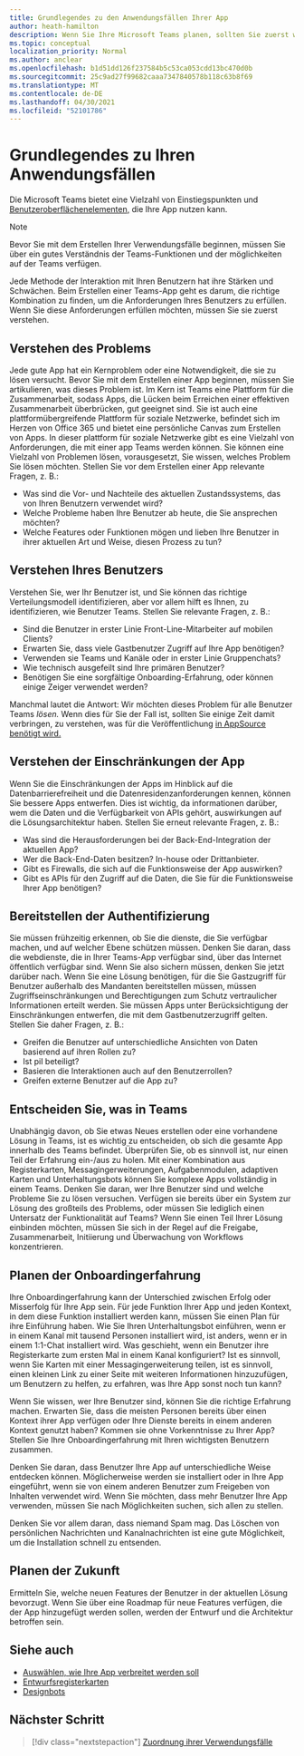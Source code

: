```yaml
---
title: Grundlegendes zu den Anwendungsfällen Ihrer App
author: heath-hamilton
description: Wenn Sie Ihre Microsoft Teams planen, sollten Sie zuerst wissen, welche Probleme Ihre App zu lösen versucht.
ms.topic: conceptual
localization_priority: Normal
ms.author: anclear
ms.openlocfilehash: b1d51dd126f237584b5c53ca053cdd13bc470d0b
ms.sourcegitcommit: 25c9ad27f99682caaa7347840578b118c63b8f69
ms.translationtype: MT
ms.contentlocale: de-DE
ms.lasthandoff: 04/30/2021
ms.locfileid: "52101786"
---
```

# <a name="understand-your-use-cases"></a>Grundlegendes zu Ihren Anwendungsfällen

Die Microsoft Teams bietet eine Vielzahl von Einstiegspunkten und [Benutzeroberflächenelementen,](../../concepts/extensibility-points.md) die Ihre App nutzen kann.
> [!NOTE]
> Bevor Sie mit dem Erstellen Ihrer Verwendungsfälle beginnen, müssen Sie über ein gutes Verständnis der Teams-Funktionen und der möglichkeiten auf der Teams verfügen.

Jede Methode der Interaktion mit Ihren Benutzern hat ihre Stärken und Schwächen. Beim Erstellen einer Teams-App geht es darum, die richtige Kombination zu finden, um die Anforderungen Ihres Benutzers zu erfüllen. Wenn Sie diese Anforderungen erfüllen möchten, müssen Sie sie zuerst verstehen.

## <a name="understand-the-problem"></a>Verstehen des Problems

Jede gute App hat ein Kernproblem oder eine Notwendigkeit, die sie zu lösen versucht. Bevor Sie mit dem Erstellen einer App beginnen, müssen Sie artikulieren, was dieses Problem ist. Im Kern ist Teams eine Plattform für die Zusammenarbeit, sodass Apps, die Lücken beim Erreichen einer effektiven Zusammenarbeit überbrücken, gut geeignet sind. Sie ist auch eine plattformübergreifende Plattform für soziale Netzwerke, befindet sich im Herzen von Office 365 und bietet eine persönliche Canvas zum Erstellen von Apps. In dieser plattform für soziale Netzwerke gibt es eine Vielzahl von Anforderungen, die mit einer app Teams werden können. Sie können eine Vielzahl von Problemen lösen, vorausgesetzt, Sie wissen, welches Problem Sie lösen möchten. Stellen Sie vor dem Erstellen einer App relevante Fragen, z. B.:

* Was sind die Vor- und Nachteile des aktuellen Zustandssystems, das von Ihren Benutzern verwendet wird?
* Welche Probleme haben Ihre Benutzer ab heute, die Sie ansprechen möchten?
* Welche Features oder Funktionen mögen und lieben Ihre Benutzer in ihrer aktuellen Art und Weise, diesen Prozess zu tun?

## <a name="understand-your-user"></a>Verstehen Ihres Benutzers

Verstehen Sie, wer Ihr Benutzer ist, und Sie können das richtige Verteilungsmodell identifizieren, aber vor allem hilft es Ihnen, zu identifizieren, wie Benutzer Teams. Stellen Sie relevante Fragen, z. B.:

* Sind die Benutzer in erster Linie Front-Line-Mitarbeiter auf mobilen Clients?
* Erwarten Sie, dass viele Gastbenutzer Zugriff auf Ihre App benötigen?
* Verwenden sie Teams und Kanäle oder in erster Linie Gruppenchats?
* Wie technisch ausgefeilt sind Ihre primären Benutzer?
* Benötigen Sie eine sorgfältige Onboarding-Erfahrung, oder können einige Zeiger verwendet werden?

Manchmal lautet die Antwort: Wir möchten dieses Problem für alle Benutzer Teams *lösen.* Wenn dies für Sie der Fall ist, sollten Sie einige Zeit damit verbringen, zu verstehen, was für die Veröffentlichung [in AppSource benötigt wird.](~/concepts/deploy-and-publish/appsource/prepare/submission-checklist.md)

## <a name="understand-the-limitations-of-the-app"></a>Verstehen der Einschränkungen der App

Wenn Sie die Einschränkungen der Apps im Hinblick auf die Datenbarrierefreiheit und die Datenresidenzanforderungen kennen, können Sie bessere Apps entwerfen. Dies ist wichtig, da informationen darüber, wem die Daten und die Verfügbarkeit von APIs gehört, auswirkungen auf die Lösungsarchitektur haben. Stellen Sie erneut relevante Fragen, z. B.:

* Was sind die Herausforderungen bei der Back-End-Integration der aktuellen App?
* Wer die Back-End-Daten besitzen? In-house oder Drittanbieter.
* Gibt es Firewalls, die sich auf die Funktionsweise der App auswirken?
* Gibt es APIs für den Zugriff auf die Daten, die Sie für die Funktionsweise Ihrer App benötigen? 

## <a name="provide-authentication"></a>Bereitstellen der Authentifizierung

Sie müssen frühzeitig erkennen, ob Sie die dienste, die Sie verfügbar machen, und auf welcher Ebene schützen müssen. Denken Sie daran, dass die webdienste, die in Ihrer Teams-App verfügbar sind, über das Internet öffentlich verfügbar sind. Wenn Sie also sichern müssen, denken Sie jetzt darüber nach. Wenn Sie eine Lösung benötigen, für die Sie Gastzugriff für Benutzer außerhalb des Mandanten bereitstellen müssen, müssen Zugriffseinschränkungen und Berechtigungen zum Schutz vertraulicher Informationen erteilt werden. Sie müssen Apps unter Berücksichtigung der Einschränkungen entwerfen, die mit dem Gastbenutzerzugriff gelten. Stellen Sie daher Fragen, z. B.: 

* Greifen die Benutzer auf unterschiedliche Ansichten von Daten basierend auf ihren Rollen zu?
* Ist piI beteiligt?
* Basieren die Interaktionen auch auf den Benutzerrollen?
* Greifen externe Benutzer auf die App zu?

## <a name="decide-what-goes-in-teams"></a>Entscheiden Sie, was in Teams

Unabhängig davon, ob Sie etwas Neues erstellen oder eine vorhandene Lösung in Teams, ist es wichtig zu entscheiden, ob sich die gesamte App innerhalb des Teams befindet. Überprüfen Sie, ob es sinnvoll ist, nur einen Teil der Erfahrung ein-/aus zu holen. Mit einer Kombination aus Registerkarten, Messagingerweiterungen, Aufgabenmodulen, adaptiven Karten und Unterhaltungsbots können Sie komplexe Apps vollständig in einem Teams.
Denken Sie daran, wer Ihre Benutzer sind und welche Probleme Sie zu lösen versuchen. Verfügen sie bereits über ein System zur Lösung des großteils des Problems, oder müssen Sie lediglich einen Untersatz der Funktionalität auf Teams? Wenn Sie einen Teil Ihrer Lösung einbinden möchten, müssen Sie sich in der Regel auf die Freigabe, Zusammenarbeit, Initiierung und Überwachung von Workflows konzentrieren.

## <a name="plan-the-onboarding-experience"></a>Planen der Onboardingerfahrung

Ihre Onboardingerfahrung kann der Unterschied zwischen Erfolg oder Misserfolg für Ihre App sein. Für jede Funktion Ihrer App und jeden Kontext, in dem diese Funktion installiert werden kann, müssen Sie einen Plan für ihre Einführung haben. Wie Sie Ihren Unterhaltungsbot einführen, wenn er in einem Kanal mit tausend Personen installiert wird, ist anders, wenn er in einem 1:1-Chat installiert wird. Was geschieht, wenn ein Benutzer ihre Registerkarte zum ersten Mal in einem Kanal konfiguriert? Ist es sinnvoll, wenn Sie Karten mit einer Messagingerweiterung teilen, ist es sinnvoll, einen kleinen Link zu einer Seite mit weiteren Informationen hinzuzufügen, um Benutzern zu helfen, zu erfahren, was Ihre App sonst noch tun kann? 

Wenn Sie wissen, wer Ihre Benutzer sind, können Sie die richtige Erfahrung machen. Erwarten Sie, dass die meisten Personen bereits über einen Kontext ihrer App verfügen oder Ihre Dienste bereits in einem anderen Kontext genutzt haben? Kommen sie ohne Vorkenntnisse zu Ihrer App? Stellen Sie Ihre Onboardingerfahrung mit Ihren wichtigsten Benutzern zusammen.

Denken Sie daran, dass Benutzer Ihre App auf unterschiedliche Weise entdecken können. Möglicherweise werden sie installiert oder in Ihre App eingeführt, wenn sie von einem anderen Benutzer zum Freigeben von Inhalten verwendet wird. Wenn Sie möchten, dass mehr Benutzer Ihre App verwenden, müssen Sie nach Möglichkeiten suchen, sich allen zu stellen.

Denken Sie vor allem daran, dass niemand Spam mag. Das Löschen von persönlichen Nachrichten und Kanalnachrichten ist eine gute Möglichkeit, um die Installation schnell zu entsenden.

## <a name="plan-for-the-future"></a>Planen der Zukunft

Ermitteln Sie, welche neuen Features der Benutzer in der aktuellen Lösung bevorzugt. Wenn Sie über eine Roadmap für neue Features verfügen, die der App hinzugefügt werden sollen, werden der Entwurf und die Architektur betroffen sein.

## <a name="see-also"></a>Siehe auch

* [Auswählen, wie Ihre App verbreitet werden soll](../deploy-and-publish/overview.md)
* [Entwurfsregisterkarten](../../tabs/design/tabs.md)
* [Designbots](../../bots/design/bots.md)

## <a name="next-step"></a>Nächster Schritt

> [!div class="nextstepaction"]
> [Zuordnung ihrer Verwendungsfälle](../../concepts/design/map-use-cases.md)
